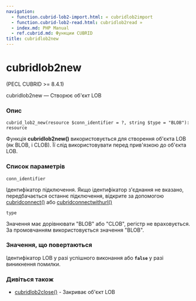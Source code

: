 ```yaml
---
navigation:
  - function.cubrid-lob2-import.html: « cubridlob2import
  - function.cubrid-lob2-read.html: cubridlob2read »
  - index.md: PHP Manual
  - ref.cubrid.md: Функции CUBRID
title: cubridlob2new
---
```

# cubridlob2new

(PECL CUBRID >= 8.4.1)

cubridlob2new — Створює об'єкт LOB

### Опис

```methodsynopsis
cubrid_lob2_new(resource $conn_identifier = ?, string $type = "BLOB"): resource
```

Функція **cubridlob2new()** використовується для створення об'єкта LOB (як BLOB, і CLOB). Її слід використовувати перед прив'язкою до об'єкта LOB.

### Список параметрів

`conn_identifier`

Ідентифікатор підключення. Якщо ідентифікатор з'єднання не вказано, передбачається останнє підключення, відкрите за допомогою [cubridconnect()](function.cubrid-connect.html) або [cubridconnectwithurl()](function.cubrid-connect-with-url.html)

`type`

Значення має дорівнювати "BLOB" або "CLOB", регістр не враховується. За промовчанням використовується значення "BLOB".

### Значення, що повертаються

Ідентифікатор LOB у разі успішного виконання або **`false`** у разі виникнення помилки.

### Дивіться також

-   [cubridlob2close()](function.cubrid-lob2-close.html) - Закриває об'єкт LOB

